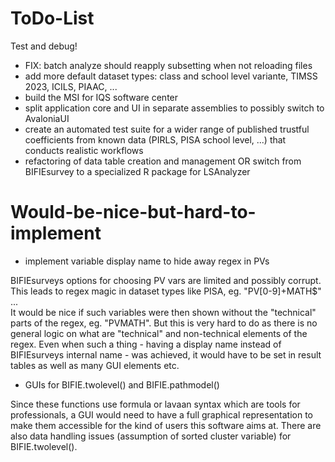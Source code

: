 ﻿# ToDo-List
Test and debug!

* FIX: batch analyze should reapply subsetting when not reloading files
* add more default dataset types: class and school level variante, TIMSS 2023, ICILS, PIAAC, ...
* build the MSI for IQS software center
* split application core and UI in separate assemblies to possibly switch to AvaloniaUI
* create an automated test suite for a wider range of published trustful coefficients from known data (PIRLS, PISA school level, ...) that conducts realistic workflows
* refactoring of data table creation and management OR switch from BIFIEsurvey to a specialized R package for LSAnalyzer

# Would-be-nice-but-hard-to-implement
* implement variable display name to hide away regex in PVs

BIFIEsurveys options for choosing PV vars are limited and possibly corrupt. This leads to regex magic in dataset types like PISA, eg. "PV[0-9]+MATH$" ...<br>
It would be nice if such variables were then shown without the "technical" parts of the regex, eg. "PVMATH". But this is very hard to do as there is no general logic on what are "technical" and non-technical elements of the regex. Even when such a thing - having a display name instead of BIFIEsurveys internal name - was achieved, it would have to be set in result tables as well as many GUI elements etc.

* GUIs for BIFIE.twolevel() and BIFIE.pathmodel()

Since these functions use formula or lavaan syntax which are tools for professionals, a GUI would need to have a full graphical representation to make them accessible for the kind of users this software aims at. There are also data handling issues (assumption of sorted cluster variable) for BIFIE.twolevel().

